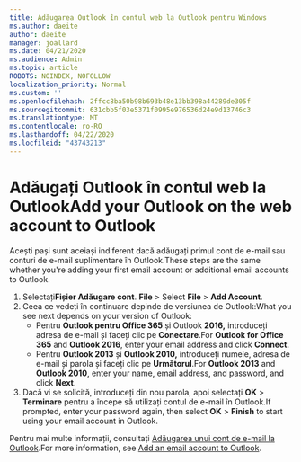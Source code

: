 ```yaml
---
title: Adăugarea Outlook în contul web la Outlook pentru Windows
ms.author: daeite
author: daeite
manager: joallard
ms.date: 04/21/2020
ms.audience: Admin
ms.topic: article
ROBOTS: NOINDEX, NOFOLLOW
localization_priority: Normal
ms.custom: ''
ms.openlocfilehash: 2ffcc8ba50b98b693b48e13bb398a44289de305f
ms.sourcegitcommit: 631cbb5f03e5371f0995e976536d24e9d13746c3
ms.translationtype: MT
ms.contentlocale: ro-RO
ms.lasthandoff: 04/22/2020
ms.locfileid: "43743213"
---
```

# <a name="add-your-outlook-on-the-web-account-to-outlook"></a><span data-ttu-id="0017b-102">Adăugați Outlook în contul web la Outlook</span><span class="sxs-lookup"><span data-stu-id="0017b-102">Add your Outlook on the web account to Outlook</span></span>

<span data-ttu-id="0017b-103">Acești pași sunt aceiași indiferent dacă adăugați primul cont de e-mail sau conturi de e-mail suplimentare în Outlook.</span><span class="sxs-lookup"><span data-stu-id="0017b-103">These steps are the same whether you're adding your first email account or additional email accounts to Outlook.</span></span>

1. <span data-ttu-id="0017b-104">Selectați**Fișier Adăugare cont**. **File** > </span><span class="sxs-lookup"><span data-stu-id="0017b-104">Select **File** > **Add Account**.</span></span>
1. <span data-ttu-id="0017b-105">Ceea ce vedeți în continuare depinde de versiunea de Outlook:</span><span class="sxs-lookup"><span data-stu-id="0017b-105">What you see next depends on your version of Outlook:</span></span>
    - <span data-ttu-id="0017b-106">Pentru **Outlook pentru Office 365** și Outlook **2016,** introduceți adresa de e-mail și faceți clic pe **Conectare**.</span><span class="sxs-lookup"><span data-stu-id="0017b-106">For **Outlook for Office 365** and **Outlook 2016**, enter your email address and click **Connect**.</span></span>
    - <span data-ttu-id="0017b-107">Pentru **Outlook 2013** și **Outlook 2010,** introduceți numele, adresa de e-mail și parola și faceți clic pe **Următorul**.</span><span class="sxs-lookup"><span data-stu-id="0017b-107">For **Outlook 2013** and **Outlook 2010**, enter your name, email address, and password, and click **Next**.</span></span>
1. <span data-ttu-id="0017b-108">Dacă vi se solicită, introduceți din nou parola, apoi selectați **OK** > **Terminare** pentru a începe să utilizați contul de e-mail în Outlook.</span><span class="sxs-lookup"><span data-stu-id="0017b-108">If prompted, enter your password again, then select **OK** > **Finish** to start using your email account in Outlook.</span></span>

<span data-ttu-id="0017b-109">Pentru mai multe informații, consultați [Adăugarea unui cont de e-mail la Outlook](https://support.office.com/article/6e27792a-9267-4aa4-8bb6-c84ef146101b).</span><span class="sxs-lookup"><span data-stu-id="0017b-109">For more information, see [Add an email account to Outlook](https://support.office.com/article/6e27792a-9267-4aa4-8bb6-c84ef146101b).</span></span>